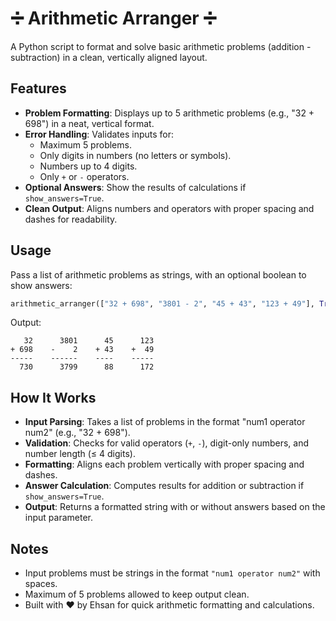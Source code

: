 # ➗ Arithmetic Arranger ➗
A Python script to format and solve basic arithmetic problems (addition - subtraction) in a clean, vertically aligned layout.

## Features
- **Problem Formatting**: Displays up to 5 arithmetic problems (e.g., "32 + 698") in a neat, vertical format.
- **Error Handling**: Validates inputs for:
  - Maximum 5 problems.
  - Only digits in numbers (no letters or symbols).
  - Numbers up to 4 digits.
  - Only `+` or `-` operators.
- **Optional Answers**: Show the results of calculations if `show_answers=True`.
- **Clean Output**: Aligns numbers and operators with proper spacing and dashes for readability.

## Usage
Pass a list of arithmetic problems as strings, with an optional boolean to show answers:
```python
arithmetic_arranger(["32 + 698", "3801 - 2", "45 + 43", "123 + 49"], True)
```
Output:
```
   32      3801      45      123
+ 698    -    2    + 43    +  49
-----    ------    ----    -----
  730      3799      88      172
```

## How It Works
- **Input Parsing**: Takes a list of problems in the format "num1 operator num2" (e.g., "32 + 698").
- **Validation**: Checks for valid operators (`+`, `-`), digit-only numbers, and number length (≤ 4 digits).
- **Formatting**: Aligns each problem vertically with proper spacing and dashes.
- **Answer Calculation**: Computes results for addition or subtraction if `show_answers=True`.
- **Output**: Returns a formatted string with or without answers based on the input parameter.

## Notes
- Input problems must be strings in the format `"num1 operator num2"` with spaces.
- Maximum of 5 problems allowed to keep output clean.
- Built with ❤️ by Ehsan for quick arithmetic formatting and calculations.
